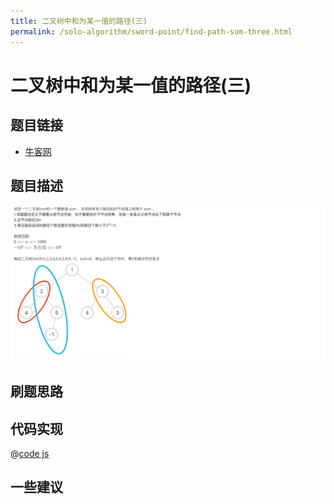 ```yaml
---
title: 二叉树中和为某一值的路径(三)
permalink: /solo-algorithm/sword-point/find-path-sum-three.html
---
```

# 二叉树中和为某一值的路径(三)

## 题目链接

- [牛客网](https://www.nowcoder.com/share/jump/8484115461699865527566)

## 题目描述

![](../images/findPathSumThree.png)

## 刷题思路

## 代码实现

@[code js](@algorithm/sword-point/树/findPathSumThree.js)

## 一些建议
